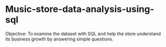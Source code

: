 # Music-store-data-analysis-using-sql
Objective: To examine the dataset with SQL and help the store understand its business growth by answering simple questions.
